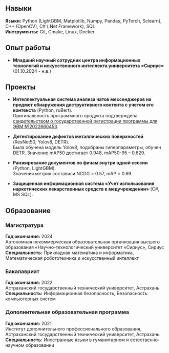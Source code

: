 ## Навыки

**Языки:** Python (LightGBM, Matplotlib, Numpy, Pandas, PyTorch, Sclearn), C++ (OpenCV), C# (.Net Framework), SQL  
**Инструменты:** Git, Cmake, Linux, Docker

## Опыт работы

- **Младший научный сотрудник центра информационных технологий и искусственного интеллекта университета «Сириус»** (01.10.2024 - н.в.)

## Проекты

- **Интеллектуальная система анализа чатов мессенджеров на предмет обнаружения деструктивного контента с учетом его контекста** (Python, ruBert).  
  Оригинальность программного продукта подтверждена [свидетельством о государственной регистрации программы для ЭВМ №2022660453](2022660453-1.png).

- **Детектирование дефектов металлических поверхностей** (ResNet50, Yolov8, DETR).  
  Была обучена модель Yolov8, подобраны гиперпараметры, обучен DETR. Значение mAP50 достигает 0.948, mAP50-95 – 0.629.

- **Ранжирование документов по фичам внутри одной сессии** (Python, LightGBM).  
  Значения метрик составили NCDG = 0.57, mAP = 0.69.

- **Защищенная информационная система «Учет использования наркотических лекарственных средств в медучреждении»** (C#, MS SQL).

## Образование

### Магистратура
**Год окончания:** 2024  
Автономная некоммерческая образовательная организация высшего образования «Научно-технологический университет «Сириус», Сириус  
**Специальность:** Прикладная математика и информатика, Математическая робототехника и искусственный интеллект

### Бакалавриат
**Год окончания:** 2022  
Астраханский государственный технический университет, Астрахань
**Специальность:** Информационная безопасность, Безопасность компьютерных систем

### Дополнительная образовательная программа
**Год окончания:** 2021  
Институт дополнительного профессионального образования, Астраханский государственный технический университет, Астрахань
**Специальность:** Иностранные языки в гуманитарном и естественно-научном образовании
